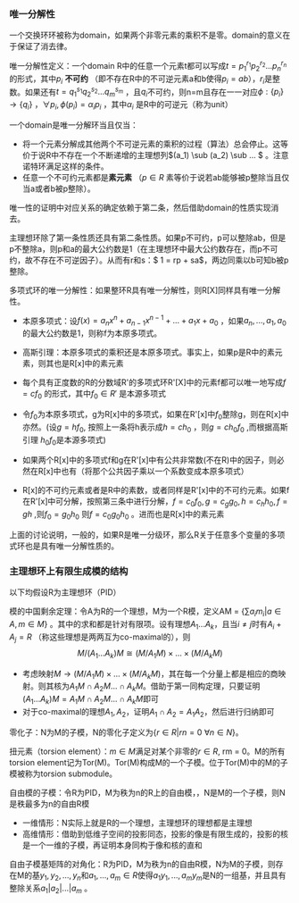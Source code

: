 ### 唯一分解性

一个交换环环被称为domain，如果两个非零元素的乘积不是零。domain的意义在于保证了消去律。

唯一分解性定义：一个domain R中的任意一个元素t都可以写成$t = p_1^{r_1}p_2^{r_2}...p_n^{r_n}$ 的形式，其中$p_i$ __不可约__ （即不存在R中的不可逆元素a和b使得$p_i = ab$），$r_i$是整数。如果还有$t = q_1^{s_1}q_2^{s_2}...q_m^{s_m}$ ，且$q_i$不可约，则n=m且存在一一对应$\phi : \{p_i\} \to \{q_i\}$ ，$\forall p_i , \phi(p_i) = \alpha_i p_i$ ，其中$\alpha_i$ 是R中的可逆元（称为unit） 

一个domain是唯一分解环当且仅当：

+ 将一个元素分解成其他两个不可逆元素的乘积的过程（算法）总会停止。这等价于说R中不存在一个不断递增的主理想列$(a_1) \sub (a_2) \sub ... $ 。注意诺特环满足这样的条件。
+ 任意一个不可约元素都是**素元素** （$p \in R$ 素等价于说若ab能够被p整除当且仅当a或者b被p整除）。

唯一性的证明中对应关系的确定依赖于第二条，然后借助domain的性质实现消去。

主理想环除了第一条性质还具有第二条性质。如果p不可约，p可以整除ab，但是p不整除a，则p和a的最大公约数是1（在主理想环中最大公约数存在，而p不可约，故不存在不可逆因子）。从而有r和s：$ 1 = rp + sa​$，两边同乘以b可知b被p整除。

多项式环的唯一分解性：如果整环R具有唯一分解性，则R[X]同样具有唯一分解性。

+ 本原多项式：设$f(x) = a_nx^n + a_{n-1}x^{n-1} + ... + a_1x + a_0$ ，如果$a_n, ...,a_1, a_0$的最大公约数是1，则称f为本原多项式。

+ 高斯引理：本原多项式的乘积还是本原多项式。事实上，如果p是R中的素元素，则其也是R[x]中的素元素

+ 每个具有正度数的R的分数域R'的多项式环R'[X]中的元素f都可以唯一地写成$f = cf_0$ 的形式，其中$f_0 \in R'$ 是本源多项式

+ 令$f_0$为本原多项式，g为R[x]中的多项式，如果在R'[x]中$f_0$整除g，则在R[x]中亦然。(设$g = hf_0$, 按照上一条将h表示成$h = ch_0$ ，则$g = ch_0f_0$ ,而根据高斯引理 $h_0f_0$是本源多项式)

+ 如果两个R[x]中的多项式f和g在R'[x]中有公共非常数(不在R)中的因子，则必然在R[x]中也有（将那个公共因子乘以一个系数变成本原多项式）

+ R[x]的不可约元素或者是R中的素数，或者同样是R'[x]中的不可约元素。如果f在R'[x]中可分解，按照第三条中进行分解，$f = c_0f_0, g = c_g g_0, h = c_h h_0, f = gh$ ,则$f_0 =g_0h_0$ 则$f = c_0 g_0 h_0$ 。进而也是R[x]中的素元素

上面的讨论说明，一般的，如果R是唯一分级环，那么R关于任意多个变量的多项式环也是具有唯一分解性质的。



### 主理想环上有限生成模的结构

以下均假设R为主理想环（PID）

模的中国剩余定理：令A为R的一个理想，M为一个R模，定义AM = $\{\sum a_im_i | a \in A, m \in M\}$ 。其中的求和都是针对有限项。设有理想$A_1 ... A_k$，且当$i \ne j$时有$A_i + A_j = R$ （称这些理想是两两互为co-maximal的），则
$$
M / (A_1 ... A_k)M \cong (M /A_1M) \times ... \times (M/A_kM)
$$

+ 考虑映射$M \to (M /A_1M) \times ... \times (M/A_kM)​$ ，其在每一个分量上都是相应的商映射。则其核为$A_1M \cap A_2M ... \cap A_kM​$ 。借助于第一同构定理，只要证明$(A_1 ... A_k)M = A_1M \cap A_2M ... \cap A_kM​$ 即可
+ 对于co-maximal的理想$A_1, A_2$，证明$A_1 \cap A_2 = A_1 A_2​$，然后进行归纳即可

零化子：N为M的子模，N的零化子定义为$\{r \in R | rn=0\ \forall n \in N\}​$ 。

扭元素（torsion element）：$m \in M$满足对某个非零的$r \in R$, rm = 0。M的所有torsion element记为Tor(M)。Tor(M)构成M的一个子模。位于Tor(M)中的M的子模被称为torsion submodule。

自由模的子模：令R为PID，M为秩为n的R上的自由模，，N是M的一个子模，则N是秩最多为n的自由R模

+ 一维情形：N实际上就是R的一个理想，主理想环的理想都是主理想
+ 高维情形：借助到低维子空间的投影同态，投影的像是有限生成的，投影的核是一个一维的子模，再证明本身同构于像和核的直和

自由子模基矩阵的对角化：R为PID，M为秩为n的自由R模，N为M的子模，则存在M的基$y_1, y_2, ... ,y_n$和$a_1, ..., a_m \in R$使得$a_1y_1, ... , a_my_m$是N的一组基，并且具有整除关系$a_1 | a_2 | ...|a_m$ 。





